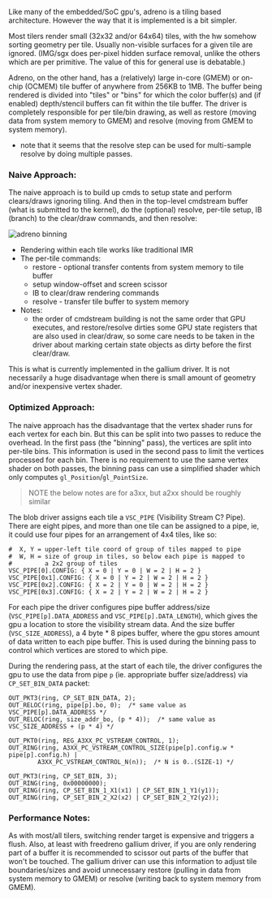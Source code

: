 Like many of the embedded/SoC gpu's, adreno is a tiling based architecture.  However the way that it is implemented is a bit simpler.

Most tilers render small (32x32 and/or 64x64) tiles, with the hw somehow sorting geometry per tile.  Usually non-visible surfaces for a given tile are ignored.  (IMG/sgx does per-pixel hidden surface removal, unlike the others which are per primitive.  The value of this for general use is debatable.)

Adreno, on the other hand, has a (relatively) large in-core (GMEM) or on-chip (OCMEM) tile buffer of anywhere from 256KB to 1MB.  The buffer being rendered is divided into "tiles" or "bins" for which the color buffer(s) and (if enabled) depth/stencil buffers can fit within the tile buffer.  The driver is completely responsible for per tile/bin drawing, as well as restore (moving data from system memory to GMEM) and resolve (moving from GMEM to system memory).

* note that it seems that the resolve step can be used for multi-sample resolve by doing multiple passes.

### Naive Approach:

The naive approach is to build up cmds to setup state and perform clears/draws ignoring tiling.  And then in the top-level cmdstream buffer (what is submitted to the kernel), do the (optional) resolve, per-tile setup, IB (branch) to the clear/draw commands, and then resolve:

![adreno binning](http://freedreno.github.io/images/adreno-binning.png)

* Rendering within each tile works like traditional IMR
* The per-tile commands:
  * restore - optional transfer contents from system memory to tile buffer
  * setup window-offset and screen scissor
  * IB to clear/draw rendering commands
  * resolve - transfer tile buffer to system memory
* Notes:
  * the order of cmdstream building is not the same order that GPU executes, and restore/resolve dirties some GPU state registers that are also used in clear/draw, so some care needs to be taken in the driver about marking certain state objects as dirty before the first clear/draw.

This is what is currently implemented in the gallium driver.  It is not necessarily a huge disadvantage when there is small amount of geometry and/or inexpensive vertex shader.

### Optimized Approach:

The naive approach has the disadvantage that the vertex shader runs for each vertex for each bin.  But this can be split into two passes to reduce the overhead.  In the first pass (the "binning" pass), the vertices are split into per-tile bins.  This information is used in the second pass to limit the vertices processed for each bin.  There is no requirement to use the same vertex shader on both passes, the binning pass can use a simplified shader which only computes `gl_Position`/`gl_PointSize`.

> NOTE the below notes are for a3xx, but a2xx should be roughly similar

The blob driver assigns each tile a `VSC_PIPE` (Visibility Stream C<something>? Pipe).  There are eight pipes, and more than one tile can be assigned to a pipe, ie, it could use four pipes for an arrangement of 4x4 tiles, like so:

    #  X, Y = upper-left tile coord of group of tiles mapped to pipe
    #  W, H = size of group in tiles, so below each pipe is mapped to
    #         a 2x2 group of tiles
    VSC_PIPE[0].CONFIG: { X = 0 | Y = 0 | W = 2 | H = 2 }
    VSC_PIPE[0x1].CONFIG: { X = 0 | Y = 2 | W = 2 | H = 2 }
    VSC_PIPE[0x2].CONFIG: { X = 2 | Y = 0 | W = 2 | H = 2 }
    VSC_PIPE[0x3].CONFIG: { X = 2 | Y = 2 | W = 2 | H = 2 }

For each pipe the driver configures pipe buffer address/size (`VSC_PIPE[p].DATA_ADDRESS` and `VSC_PIPE[p].DATA_LENGTH`), which gives the gpu a location to store the visibility stream data.  And the size buffer (`VSC_SIZE_ADDRESS`), a 4 byte * 8 pipes buffer, where the gpu stores amount of data written to each pipe buffer.  This is used during the binning pass to control which vertices are stored to which pipe.

During the rendering pass, at the start of each tile, the driver configures the gpu to use the data from pipe `p` (ie. appropriate buffer size/address) via `CP_SET_BIN_DATA` packet:

	OUT_PKT3(ring, CP_SET_BIN_DATA, 2);
	OUT_RELOC(ring, pipe[p].bo, 0);  /* same value as VSC_PIPE[p].DATA_ADDRESS */
	OUT_RELOC(ring, size_addr_bo, (p * 4));  /* same value as VSC_SIZE_ADDRESS + (p * 4) */

	OUT_PKT0(ring, REG_A3XX_PC_VSTREAM_CONTROL, 1);
	OUT_RING(ring, A3XX_PC_VSTREAM_CONTROL_SIZE(pipe[p].config.w * pipe[p].config.h) |
			A3XX_PC_VSTREAM_CONTROL_N(n));  /* N is 0..(SIZE-1) */

	OUT_PKT3(ring, CP_SET_BIN, 3);
	OUT_RING(ring, 0x00000000);
	OUT_RING(ring, CP_SET_BIN_1_X1(x1) | CP_SET_BIN_1_Y1(y1));
	OUT_RING(ring, CP_SET_BIN_2_X2(x2) | CP_SET_BIN_2_Y2(y2));

### Performance Notes:

As with most/all tilers, switching render target is expensive and triggers a flush.  Also, at least with freedreno gallium driver, if you are only rendering part of a buffer it is recommended to scissor out parts of the buffer that won't be touched.  The gallium driver can use this information to adjust tile boundaries/sizes and avoid unnecessary restore (pulling in data from system memory to GMEM) or resolve (writing back to system memory from GMEM). 